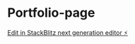 # Portfolio-page

[Edit in StackBlitz next generation editor ⚡️](https://stackblitz.com/~/github.com/Badwolfpup/Portfolio-page)